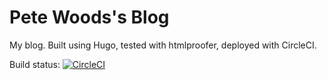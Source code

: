 # Pete Woods's Blog

My blog. Built using Hugo, tested with htmlproofer, deployed with CircleCI.

Build status: [![CircleCI](https://circleci.com/gh/pete-woods/pete-woods.com.svg?style=svg)](https://circleci.com/gh/pete-woods/pete-woods.com)

